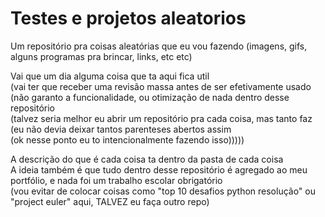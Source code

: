 # Testes e projetos aleatorios
Um repositório pra coisas aleatórias que eu vou fazendo (imagens, gifs, alguns programas pra brincar, links, etc etc)

Vai que um dia alguma coisa que ta aqui fica util 
<br>(vai ter que receber uma revisão massa antes de ser efetivamente usado 
<br>(não garanto a funcionalidade, ou otimização de nada dentro desse repositório 
<br>(talvez seria melhor eu abrir um repositório pra cada coisa, mas tanto faz
<br>(eu não devia deixar tantos parenteses abertos assim
<br>(ok nesse ponto eu to intencionalmente fazendo isso)))))

A descrição do que é cada coisa ta dentro da pasta de cada coisa
<br> A ideia também é que tudo dentro desse repositório é agregado ao meu portfólio, e nada foi um trabalho escolar obrigatório
<br>(vou evitar de colocar coisas como "top 10 desafios python resolução" ou "project euler" aqui, TALVEZ eu faça outro repo)
